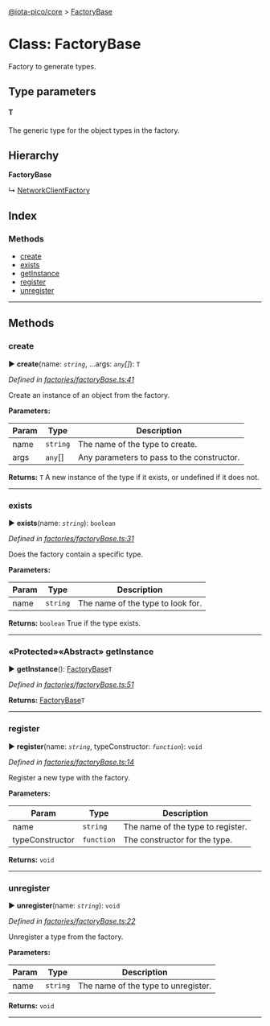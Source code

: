 [@iota-pico/core](../README.md) > [FactoryBase](../classes/factorybase.md)



# Class: FactoryBase


Factory to generate types.

## Type parameters
#### T 

The generic type for the object types in the factory.

## Hierarchy

**FactoryBase**

↳  [NetworkClientFactory](networkclientfactory.md)








## Index

### Methods

* [create](factorybase.md#create)
* [exists](factorybase.md#exists)
* [getInstance](factorybase.md#getinstance)
* [register](factorybase.md#register)
* [unregister](factorybase.md#unregister)



---
## Methods
<a id="create"></a>

###  create

► **create**(name: *`string`*, ...args: *`any`[]*): `T`



*Defined in [factories/factoryBase.ts:41](https://github.com/iotaeco/iota-pico-core/blob/178a52d/src/factories/factoryBase.ts#L41)*



Create an instance of an object from the factory.


**Parameters:**

| Param | Type | Description |
| ------ | ------ | ------ |
| name | `string`   |  The name of the type to create. |
| args | `any`[]   |  Any parameters to pass to the constructor. |





**Returns:** `T`
A new instance of the type if it exists, or undefined if it does not.






___

<a id="exists"></a>

###  exists

► **exists**(name: *`string`*): `boolean`



*Defined in [factories/factoryBase.ts:31](https://github.com/iotaeco/iota-pico-core/blob/178a52d/src/factories/factoryBase.ts#L31)*



Does the factory contain a specific type.


**Parameters:**

| Param | Type | Description |
| ------ | ------ | ------ |
| name | `string`   |  The name of the type to look for. |





**Returns:** `boolean`
True if the type exists.






___

<a id="getinstance"></a>

### «Protected»«Abstract» getInstance

► **getInstance**(): [FactoryBase](factorybase.md)`T`



*Defined in [factories/factoryBase.ts:51](https://github.com/iotaeco/iota-pico-core/blob/178a52d/src/factories/factoryBase.ts#L51)*





**Returns:** [FactoryBase](factorybase.md)`T`





___

<a id="register"></a>

###  register

► **register**(name: *`string`*, typeConstructor: *`function`*): `void`



*Defined in [factories/factoryBase.ts:14](https://github.com/iotaeco/iota-pico-core/blob/178a52d/src/factories/factoryBase.ts#L14)*



Register a new type with the factory.


**Parameters:**

| Param | Type | Description |
| ------ | ------ | ------ |
| name | `string`   |  The name of the type to register. |
| typeConstructor | `function`   |  The constructor for the type. |





**Returns:** `void`





___

<a id="unregister"></a>

###  unregister

► **unregister**(name: *`string`*): `void`



*Defined in [factories/factoryBase.ts:22](https://github.com/iotaeco/iota-pico-core/blob/178a52d/src/factories/factoryBase.ts#L22)*



Unregister a type from the factory.


**Parameters:**

| Param | Type | Description |
| ------ | ------ | ------ |
| name | `string`   |  The name of the type to unregister. |





**Returns:** `void`





___



